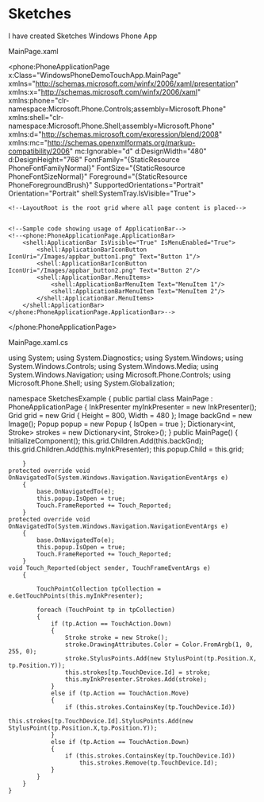 Sketches
========

I have created Sketches Windows Phone App 

MainPage.xaml

<phone:PhoneApplicationPage
    x:Class="WindowsPhoneDemoTouchApp.MainPage"
    xmlns="http://schemas.microsoft.com/winfx/2006/xaml/presentation"
    xmlns:x="http://schemas.microsoft.com/winfx/2006/xaml"
    xmlns:phone="clr-namespace:Microsoft.Phone.Controls;assembly=Microsoft.Phone"
    xmlns:shell="clr-namespace:Microsoft.Phone.Shell;assembly=Microsoft.Phone"
    xmlns:d="http://schemas.microsoft.com/expression/blend/2008"
    xmlns:mc="http://schemas.openxmlformats.org/markup-compatibility/2006"
    mc:Ignorable="d" d:DesignWidth="480" d:DesignHeight="768"
    FontFamily="{StaticResource PhoneFontFamilyNormal}"
    FontSize="{StaticResource PhoneFontSizeNormal}"
    Foreground="{StaticResource PhoneForegroundBrush}"
    SupportedOrientations="Portrait" Orientation="Portrait"
    shell:SystemTray.IsVisible="True">
 
    <!--LayoutRoot is the root grid where all page content is placed-->
    
 
    <!--Sample code showing usage of ApplicationBar-->
    <!--<phone:PhoneApplicationPage.ApplicationBar>
        <shell:ApplicationBar IsVisible="True" IsMenuEnabled="True">
            <shell:ApplicationBarIconButton IconUri="/Images/appbar_button1.png" Text="Button 1"/>
            <shell:ApplicationBarIconButton IconUri="/Images/appbar_button2.png" Text="Button 2"/>
            <shell:ApplicationBar.MenuItems>
                <shell:ApplicationBarMenuItem Text="MenuItem 1"/>
                <shell:ApplicationBarMenuItem Text="MenuItem 2"/>
            </shell:ApplicationBar.MenuItems>
        </shell:ApplicationBar>
    </phone:PhoneApplicationPage.ApplicationBar>-->
 
</phone:PhoneApplicationPage>

MainPage.xaml.cs

using System;
using System.Diagnostics;
using System.Windows;
using System.Windows.Controls;
using System.Windows.Media;
using System.Windows.Navigation;
using Microsoft.Phone.Controls;
using Microsoft.Phone.Shell;
using System.Globalization;


namespace SketchesExample {
    public partial class MainPage : PhoneApplicationPage
        {
            InkPresenter myInkPresenter = new InkPresenter();
            Grid grid = new Grid { Height = 800, Width = 480 };
            Image backGnd = new Image();
            Popup popup = new Popup { IsOpen = true };
            Dictionary<int, Stroke> strokes = new Dictionary<int, Stroke>();
        }
    public MainPage()
        {
            InitializeComponent();
            this.grid.Children.Add(this.backGnd);
            this.grid.Children.Add(this.myInkPresenter);
            this.popup.Child = this.grid;
 
        }
    protected override void OnNavigatedTo(System.Windows.Navigation.NavigationEventArgs e)
        {
            base.OnNavigatedTo(e);
            this.popup.IsOpen = true;
            Touch.FrameReported += Touch_Reported;
        }
    protected override void OnNavigatedTo(System.Windows.Navigation.NavigationEventArgs e)
        {
            base.OnNavigatedTo(e);
            this.popup.IsOpen = true;
            Touch.FrameReported += Touch_Reported;
        }
    void Touch_Reported(object sender, TouchFrameEventArgs e)
        {
 
            TouchPointCollection tpCollection = e.GetTouchPoints(this.myInkPresenter);
 
            foreach (TouchPoint tp in tpCollection)
            {
                if (tp.Action == TouchAction.Down)
                {
                    Stroke stroke = new Stroke();
                    stroke.DrawingAttributes.Color = Color.FromArgb(1, 0, 255, 0);
                    stroke.StylusPoints.Add(new StylusPoint(tp.Position.X, tp.Position.Y));
                    this.strokes[tp.TouchDevice.Id] = stroke;
                    this.myInkPresenter.Strokes.Add(stroke);
                }
                else if (tp.Action == TouchAction.Move)
                {
                    if (this.strokes.ContainsKey(tp.TouchDevice.Id))
                        this.strokes[tp.TouchDevice.Id].StylusPoints.Add(new StylusPoint(tp.Position.X,tp.Position.Y));
                }
                else if (tp.Action == TouchAction.Down)
                {
                    if (this.strokes.ContainsKey(tp.TouchDevice.Id))
                        this.strokes.Remove(tp.TouchDevice.Id);
                }
            }
        }
    }

